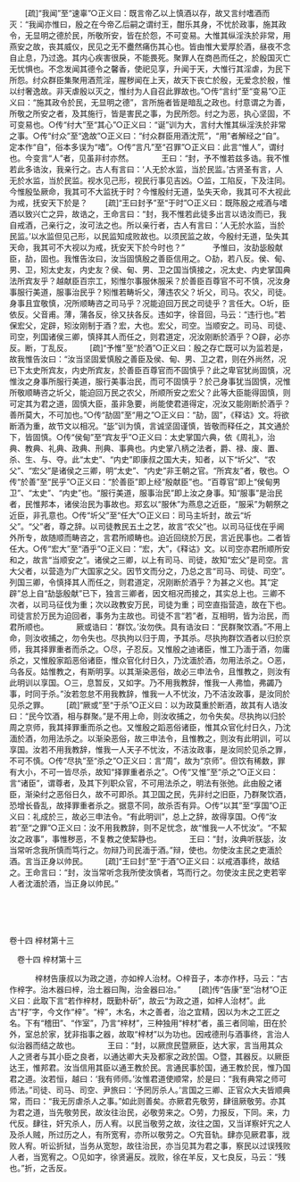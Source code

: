 <!-- { "loadSidebar": true } -->
　　[疏]“我闻”至“速辜”○正义曰：既言帝乙以上慎酒以存，故又言纣嗜酒而灭：“我闻亦惟曰，殷之在今帝乙后嗣之谓纣王，酣乐其身，不忧於政事，施其政令，无显明之德於民，所敬所安，皆在於怨，不可变易。大惟其纵淫泆於非常，用燕安之故，丧其威仪，民见之无不衋然痛伤其心也。皆由惟大爱厚於酒，昼夜不念自止息，乃过逸。其内心疾害很戾，不能畏死。聚罪人在商邑而任之，於殷国灭亡无忧惧也。不念发闻其德令之馨香，使祀见享，升闻于天，大惟行其淫虐，为民下所怨。纣众群臣集聚用酒荒淫，腥秽闻在上天，故天下丧亡於殷，无爱念於殷，惟以纣奢逸故。非天虐殷以灭之，惟纣为人自召此罪故也。”○传“言纣”至“变易”○正义曰：“施其政令於民，无显明之德”，言所施者皆是暗乱之政也。纣意谓之为善，所敬之所安之者，及其施行，皆是害民之事，为民所怨。纣之为恶，执心坚固，不可变易也。○传“纣大”至“其心”○正义曰：“诞”训为大，言纣大惟其纵淫泆於非常之事。○传“纣众”至“逸故”○正义曰：“纣众群臣用酒沈荒”，“用”者解经之“自”。定本作“自”，俗本多误为“嗜”。○传“言凡”至“召罪”○正义曰：此言“惟人”，谓纣也。今变言“人”者，见虽非纣亦然。
　
　　王曰：“封，予不惟若兹多诰。我不惟若此多诰汝，我亲行之。古人有言曰：‘人无於水监，当於民监。’古贤圣有言，人无於水监，当於民监。视水见己形，视民行事见吉凶。○监，工陷反，下及注同。今惟殷坠厥命，我其可不大监抚于时？今惟殷纣无道，坠失天命，我其可不大视此为戒，抚安天下於是？ 
　　[疏]“王曰封予”至“于时”○正义曰：既陈殷之戒酒与嗜酒以致兴亡之异，故诰之，王命言曰：“封，我不惟若此徒多出言以诰汝而已，我自戒酒，己亲行之，汝可法之也。所以亲行者，古人有言曰：‘人无於水监，当於民监。’以水监但见己形，以民监知成败故也。以须民监之故，今殷纣无道，坠失其天命，我其可不大视以为戒，抚安天下於今时也？”
　
　　予惟曰，汝劼毖殷献臣，劼，固也。我惟告汝曰，汝当固慎殷之善臣信用之。○劼，若八反。侯、甸、男、卫，矧太史友，内史友？侯、甸、男、卫之国当慎接之，况太史、内史掌国典法所宾友乎？越献臣百宗工，矧惟尔事服休服采？於善臣百尊官不可不慎，况汝身事服行美道，服事治民乎？矧惟若畴圻父，薄违农父？圻父，司马。农父，司徒。身事且宜敬慎，况所顺畴咨之司马乎？况能迫回万民之司徒乎？言任大。○圻，臣依反。父音甫。薄，蒲各反，徐又扶各反。违如字，徐音回，马云：“违行也。”若保宏父，定辟，矧汝刚制于酒？宏，大也。宏父，司空。当顺安之。司马、司徒、司空，列国诸侯三卿，慎择其人而任之，则君道定，况汝刚断於酒乎？○辟，必亦反。断，丁乱反。 
　　[疏]“予惟”至“於酒”○正义曰：殷之存亡既可以为监若是，故我惟告汝曰：“汝当坚固爱慎殷之善臣及侯、甸、男、卫之君，则在外尚然，况已下太史所宾友，内史所宾友，於善臣百尊官而不固慎乎？此之卑官犹尚固慎，况惟汝之身事所服行美道，服行美事治民，而可不固慎乎？於己身事犹当固慎，况惟所敬顺畴咨之圻父，能迫回万民之农父，所顺所安之宏父？此等大臣能得固慎，则可定其为君之道，固慎大臣，虽非急要，尚能使君道得定，况汝又能刚断於酒乎？善所莫大，不可加也。”○传“劼固”至“用之”○正义曰：“劼，固”，《释诂》文。将欲断酒为重，故节文以相况。“毖”训为慎，言诚坚固谨慎，皆敬而释任之，其文通於下，皆固慎。○传“侯甸”至“宾友乎”○正义曰：太史掌国六典，依《周礼》，治典、教典、礼典、政典、刑典、事典也。内史掌八柄之法者，爵、禄、废、置、杀、生、与、夺。此“太史”、“内史”即康叔之国大夫，知者，以下“圻父”、“农父”、“宏父”是诸侯之三卿，明“太史”、“内史”非王朝之官。“所宾友”者，敬也。○传“於善”至“民乎”○正义曰：“於善臣”即上经“殷献臣”也。“百尊官”即上“侯甸男卫”、“太史”、“内史”也。“服行美道，服事治民”即上汝之身事。知“服事”是治民者，民惟邦本，诸侯治民为事故也。郑玄以“服休”为燕息之近臣，“服采”为朝祭之近臣，非孔意也。○传“圻父”至“任大”○正义曰：司马主圻封，故云“圻父”。“父”者，尊之辞。以司徒教民五土之艺，故言“农父”也。以司马征伐在乎阃外所专，故随顺而畴咨之，言君所顺畴也。迫近回绕於万民，言近民事也。二者皆任大。○传“宏大”至“酒乎”○正义曰：“宏，大”，《释诂》文。以司空亦君所顺所安和之，故言“当顺安之”。诸侯之三卿，以上有司马、司徒，故知“宏父”是司空。言大父者，以营造为广大国家之父。因节文而分之，乃总之言“司马、司徒、司空”。列国三卿，令慎择其人而任之，则君道定，况刚断於酒乎？为甚之义也。其“定辟”总上自“劼毖殷献”已下，独言三卿者，因文相况而接之，其实总上也。三卿不次者，以司马征伐为重；次以政教安万民，司徒为重；司空直指营造，故在下也。司徒言於万民为迫回者，事务为主故也。司徒不言“若”者，互相明，皆为治民，而君所顺也。
　
　　厥或诰曰：‘群饮。’汝勿佚。具有诰汝曰：“民群聚饮酒。”不用上命，则汝收捕之，勿令失也。尽执拘以归于周，予其杀。尽执拘群饮酒者以归於京师，我其择罪重者而杀之。○尽，子忍反。又惟殷之迪诸臣，惟工乃湎于酒，勿庸杀之，又惟殷家蹈恶俗诸臣，惟众官化纣日久，乃沈湎於酒，勿用法杀之。○恶，乌各反。姑惟教之，有斯明享。以其渐染恶俗，故必三申法令，且惟教之，则汝有此明训以享国。○三，息暂反，又如字。乃不用我教辞，惟我一人弗恤，弗蠲乃事，时同于杀。”汝若忽怠不用我教辞，惟我一人不忧汝，乃不洁汝政事，是汝同於见杀之罪。 
　　[疏]“厥或”至“于杀”○正义曰：以为政莫重於断酒，故其有人诰汝曰：“民今饮酒，相与群聚。”是不用上命，则汝收捕之，勿令失矣。尽执拘以归於周之京师，我其择罪重而杀之也。又惟殷之蹈恶俗诸臣，惟其众官化纣日久，乃沈湎於酒，勿用法杀之。以渐染恶俗，故三申法令，且惟教之，则汝有此明训，可以享国。汝若不用我教辞，惟我一人天子不忧汝，不洁汝政事，是汝同於见杀之罪，不可不慎。○传“尽执”至“杀之”○正义曰：言“周”，故为“京师”。但饮有稀数，罪有大小，不可一皆尽杀，故知“择罪重者杀之”。○传“又惟”至“杀之”○正义曰：言“诸臣”，谓尊者，及其下列职众官，不可用法杀之，明法有张弛。此由殷之诸臣，渐染纣之恶俗日久，故不可即杀。其卫国之民，先非纣之旧臣，乃群聚饮酒，恐增长昏乱，故择罪重者杀之。据意不同，故杀否有异。○传“以其”至“享国”○正义曰：礼成於三，故必三申法令。“有此明训”，总上之辞，故得享国。○传“汝若”至“之罪”○正义曰：汝不用我教辞，则不足忧念，故“惟我一人不忧汝”。“不絜汝之政事”，事惟秽恶，不复教之使絜静也。
　
　　王曰：“封，汝典听朕毖，汝当常听念我所慎而笃行之。勿辩乃司民湎于酒。”辩，使也。勿使汝主民之吏湎於酒。言当正身以帅民。 
　　[疏]“王曰封”至“于酒”○正义曰：以戒酒事终，故结之。王命言曰：“封，汝当常听念我所使汝慎者，笃而行之。勿使汝主民之吏若宰人者沈湎於酒，当正身以帅民。” 

　

　 

卷十四 梓材第十三 

　卷十四 梓材第十三 　 

　
　　梓材告康叔以为政之道，亦如梓人治材。○梓音子，本亦作杼，马云：“古作梓字。治木器曰梓，治土器曰陶，治金器曰冶。” 
　　[疏]传“告康”至“治材”○正义曰：此取下言“若作梓材，既勤朴斫”，故云“为政之道，如梓人治材”。此古“杍”字，今文作“梓”。“梓”，木名，木之善者，治之宜精，因以为木之工匠之名。下有“稽田”、“作室”，乃言“梓材”，三种独用“梓材”者，虽三者同喻，田在於外，室总於家，犹非指事之器，故取“梓材”以为功也。因戒德刑与酒事终，言治人似治器而结之故也。
　
　　王曰：“封，以厥庶民暨厥臣，达大家，言当用其众人之贤者与其小臣之良者，以通达卿大夫及都家之政於国。○暨，其器反。以厥臣达王，惟邦君。汝当信用其臣以通王教於民。言通民事於国，通王教於民，惟乃国君之道。汝若恒，越曰：‘我有师师。’汝惟君道使顺常，於是曰：“我有典常之师可师法。”司徒、司马、司空、尹旅曰：‘予罔厉杀人。’言国之三卿、正官众大夫皆顺典常，而曰：“我无厉虐杀人之事。”如此则善矣。亦厥君先敬劳，肆徂厥敬劳。亦其为君之道，当先敬劳民，故汝往治民，必敬劳来之。○劳，力报反，下同。来，力代反。肆往，奸宄杀人，历人宥。以民当敬劳之故，汝往之国，又当详察奸宄之人及杀人贼，所过历之人，有所宽宥，亦所以敬劳之。○宄音轨。肆亦见厥君事，戕败人宥。听讼折狱，当务从宽恕，故往治民，亦当见其为君之事，察民以过误残败人者，当宽宥之。○见如字，徐贤遍反。戕败，徐在羊反，又七良反，马云：“残也。”折，之舌反。 
